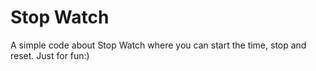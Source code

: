 # Stop Watch
A simple code about Stop Watch where you can start the time, stop and reset. Just for fun:)



